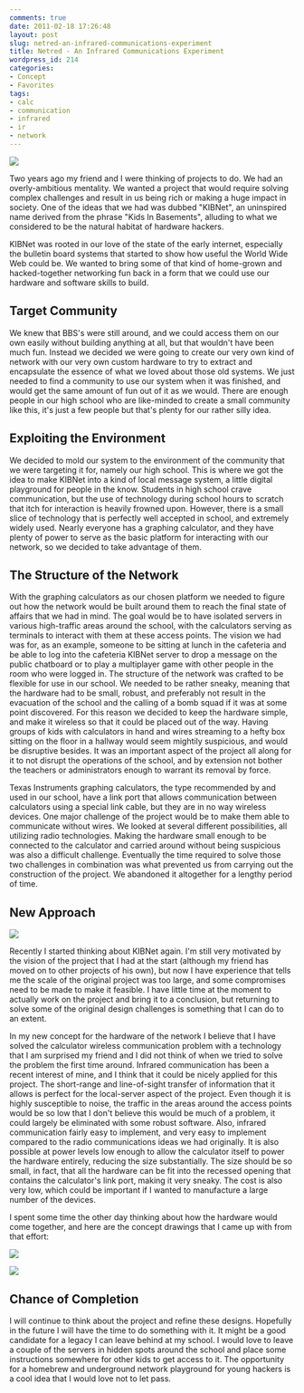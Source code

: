 ```yaml
---
comments: true
date: 2011-02-18 17:26:48
layout: post
slug: netred-an-infrared-communications-experiment
title: Netred - An Infrared Communications Experiment
wordpress_id: 214
categories:
- Concept
- Favorites
tags:
- calc
- communication
- infrared
- ir
- network
---
```


[![](http://www.hackniac.com/blog/wp-content/uploads/2011/02/kibnet-e1298050576855.jpg)](http://www.hackniac.com/blog/wp-content/uploads/2011/02/kibnet-e1298050576855.jpg)

Two years ago my friend and I were thinking of projects to do. We had an overly-ambitious mentality. We wanted a project that would require solving complex challenges and result in us being rich or making a huge impact in society. One of the ideas that we had was dubbed "KIBNet", an uninspired name derived from the phrase "Kids In Basements", alluding to what we considered to be the natural habitat of hardware hackers.

<!--more-->

KIBNet was rooted in our love of the state of the early internet, especially the bulletin board systems that started to show how useful the World Wide Web could be. We wanted to bring some of that kind of home-grown and hacked-together networking fun back in a form that we could use our hardware and software skills to build.


Target Community
----------------

We knew that BBS's were still around, and we could access them on our own easily without building anything at all, but that wouldn't have been much fun. Instead we decided we were going to create our very own kind of network with our very own custom hardware to try to extract and encapsulate the essence of what we loved about those old systems. We just needed to find a community to use our system when it was finished, and would get the same amount of fun out of it as we would. There are enough people in our high school who are like-minded to create a small community like this, it's just a few people but that's plenty for our rather silly idea.


Exploiting the Environment
--------------------------

We decided to mold our system to the environment of the community that we were targeting it for, namely our high school. This is where we got the idea to make KIBNet into a kind of local message system, a little digital playground for people in the know. Students in high school crave communication, but the use of technology during school hours to scratch that itch for interaction is heavily frowned upon. However, there is a small slice of technology that is perfectly well accepted in school, and extremely widely used. Nearly everyone has a graphing calculator, and they have plenty of power to serve as the basic platform for interacting with our network, so we decided to take advantage of them.


The Structure of the Network
----------------------------

With the graphing calculators as our chosen platform we needed to figure out how the network would be built around them to reach the final state of affairs that we had in mind. The goal would be to have isolated servers in various high-traffic areas around the school, with the calculators serving as terminals to interact with them at these access points. The vision we had was for, as an example, someone to be sitting at lunch in the cafeteria and be able to log into the cafeteria KIBNet server to drop a message on the public chatboard or to play a multiplayer game with other people in the room who were logged in. The structure of the network was crafted to be flexible for use in our school. We needed to be rather sneaky, meaning that the hardware had to be small, robust, and preferably not result in the evacuation of the school and the calling of a bomb squad if it was at some point discovered. For this reason we decided to keep the hardware simple, and make it wireless so that it could be placed out of the way. Having groups of kids with calculators in hand and wires streaming to a hefty box sitting on the floor in a hallway would seem mightily suspicious, and would be disruptive besides. It was an important aspect of the project all along for it to not disrupt the operations of the school, and by extension not bother the teachers or administrators enough to warrant its removal by force.

Texas Instruments graphing calculators, the type recommended by and used in our school, have a link port that allows communication between calculators using a special link cable, but they are in no way wireless devices. One major challenge of the project would be to make them able to communicate without wires. We looked at several different possibilities, all utilizing radio technologies. Making the hardware small enough to be connected to the calculator and carried around without being suspicious was also a difficult challenge. Eventually the time required to solve those two challenges in combination was what prevented us from carrying out the construction of the project. We abandoned it altogether for a lengthy period of time.


New Approach
------------

[![](http://www.hackniac.com/blog/wp-content/uploads/2011/02/calc_concept.bmp)](http://www.hackniac.com/blog/wp-content/uploads/2011/02/calc_concept.bmp)

Recently I started thinking about KIBNet again. I'm still very motivated by the vision of the project that I had at the start (although my friend has moved on to other projects of his own), but now I have experience that tells me the scale of the original project was too large, and some compromises need to be made to make it feasible. I have little time at the moment to actually work on the project and bring it to a conclusion, but returning to solve some of the original design challenges is something that I can do to an extent.

In my new concept for the hardware of the network I believe that I have solved the calculator wireless communication problem with a technology that I am surprised my friend and I did not think of when we tried to solve the problem the first time around. Infrared communication has been a recent interest of mine, and I think that it could be nicely applied for this project. The short-range and line-of-sight transfer of information that it allows is perfect for the local-server aspect of the project. Even though it is highly susceptible to noise, the traffic in the areas around the access points would be so low that I don't believe this would be much of a problem, it could largely be eliminated with some robust software. Also, infrared communication fairly easy to implement, and very easy to implement compared to the radio communications ideas we had originally. It is also possible at power levels low enough to allow the calculator itself to power the hardware entirely, reducing the size substantially. The size should be so small, in fact, that all the hardware can be fit into the recessed opening that contains the calculator's link port, making it very sneaky. The cost is also very low, which could be important if I wanted to manufacture a large number of the devices.

I spent some time the other day thinking about how the hardware would come together, and here are the concept drawings that I came up with from that effort:

[![](http://www.hackniac.com/blog/wp-content/uploads/2011/02/plug_design.jpg)](http://www.hackniac.com/blog/wp-content/uploads/2011/02/plug_design.jpg)

[![](http://www.hackniac.com/blog/wp-content/uploads/2011/02/server_design.bmp)](http://www.hackniac.com/blog/wp-content/uploads/2011/02/server_design.bmp)

Chance of Completion
--------------------

I will continue to think about the project and refine these designs. Hopefully in the future I will have the time to do something with it. It might be a good candidate for a legacy I can leave behind at my school. I would love to leave a couple of the servers in hidden spots around the school and place some instructions somewhere for other kids to get access to it. The opportunity for a homebrew and underground network playground for young hackers is a cool idea that I would love not to let pass.
